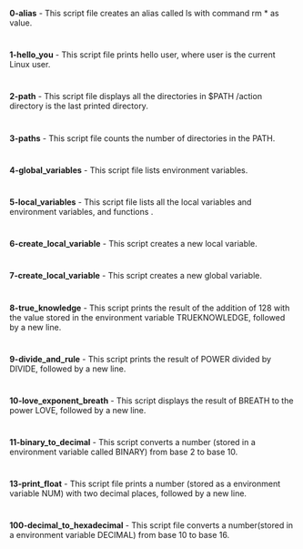 **0-alias** - This script file creates an alias called ls with command rm * as value.
#
**1-hello_you** - This script file prints hello user, where user is the current Linux user.
#
**2-path** - This script file displays all the directories in $PATH /action directory is the last printed directory.
#
**3-paths** - This script file counts the number of directories in the PATH.
#
**4-global_variables** - This script file lists environment variables.
#
**5-local_variables**  - This script file lists all the local variables and environment variables, and functions .
#
**6-create_local_variable** - This script creates a new local variable.
#
**7-create_local_variable** - This script creates a new global variable.
#
**8-true_knowledge** - This script prints the result of the addition of 128 with the value stored in the environment variable TRUEKNOWLEDGE, followed by a new line.
#
**9-divide_and_rule** - This script prints the result of POWER divided by DIVIDE, followed by a new line.
#
**10-love_exponent_breath** - This script displays the result of BREATH to the power LOVE, followed by a new line.
#
**11-binary_to_decimal** - This script converts a number (stored in a environment variable called BINARY) from base 2 to base 10.
#
**13-print_float** - This script file  prints a number (stored as a environment variable NUM) with two decimal places, followed by a new line.
#
**100-decimal_to_hexadecimal** - This script file converts a number(stored in a environment variable DECIMAL)  from base 10  to base 16.
#
